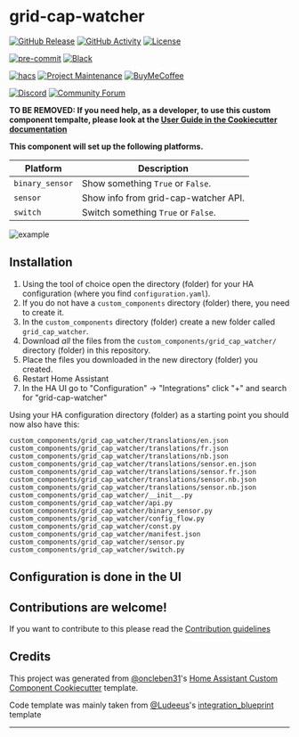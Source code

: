 # grid-cap-watcher

[![GitHub Release][releases-shield]][releases]
[![GitHub Activity][commits-shield]][commits]
[![License][license-shield]](LICENSE)

[![pre-commit][pre-commit-shield]][pre-commit]
[![Black][black-shield]][black]

[![hacs][hacsbadge]][hacs]
[![Project Maintenance][maintenance-shield]][user_profile]
[![BuyMeCoffee][buymecoffeebadge]][buymecoffee]

[![Discord][discord-shield]][discord]
[![Community Forum][forum-shield]][forum]

**TO BE REMOVED: If you need help, as a developer, to use this custom component tempalte,
please look at the [User Guide in the Cookiecutter documentation](https://cookiecutter-homeassistant-custom-component.readthedocs.io/en/stable/quickstart.html)**

**This component will set up the following platforms.**

| Platform        | Description                                                               |
| --------------- | ------------------------------------------------------------------------- |
| `binary_sensor` | Show something `True` or `False`.                                         |
| `sensor`        | Show info from grid-cap-watcher API. |
| `switch`        | Switch something `True` or `False`.                                       |

![example][exampleimg]

## Installation

1. Using the tool of choice open the directory (folder) for your HA configuration (where you find `configuration.yaml`).
2. If you do not have a `custom_components` directory (folder) there, you need to create it.
3. In the `custom_components` directory (folder) create a new folder called `grid_cap_watcher`.
4. Download _all_ the files from the `custom_components/grid_cap_watcher/` directory (folder) in this repository.
5. Place the files you downloaded in the new directory (folder) you created.
6. Restart Home Assistant
7. In the HA UI go to "Configuration" -> "Integrations" click "+" and search for "grid-cap-watcher"

Using your HA configuration directory (folder) as a starting point you should now also have this:

```text
custom_components/grid_cap_watcher/translations/en.json
custom_components/grid_cap_watcher/translations/fr.json
custom_components/grid_cap_watcher/translations/nb.json
custom_components/grid_cap_watcher/translations/sensor.en.json
custom_components/grid_cap_watcher/translations/sensor.fr.json
custom_components/grid_cap_watcher/translations/sensor.nb.json
custom_components/grid_cap_watcher/translations/sensor.nb.json
custom_components/grid_cap_watcher/__init__.py
custom_components/grid_cap_watcher/api.py
custom_components/grid_cap_watcher/binary_sensor.py
custom_components/grid_cap_watcher/config_flow.py
custom_components/grid_cap_watcher/const.py
custom_components/grid_cap_watcher/manifest.json
custom_components/grid_cap_watcher/sensor.py
custom_components/grid_cap_watcher/switch.py
```

## Configuration is done in the UI

<!---->

## Contributions are welcome!

If you want to contribute to this please read the [Contribution guidelines](CONTRIBUTING.md)

## Credits

This project was generated from [@oncleben31](https://github.com/oncleben31)'s [Home Assistant Custom Component Cookiecutter](https://github.com/oncleben31/cookiecutter-homeassistant-custom-component) template.

Code template was mainly taken from [@Ludeeus](https://github.com/ludeeus)'s [integration_blueprint][integration_blueprint] template

---

[integration_blueprint]: https://github.com/custom-components/integration_blueprint
[black]: https://github.com/psf/black
[black-shield]: https://img.shields.io/badge/code%20style-black-000000.svg?style=for-the-badge
[buymecoffee]: https://www.buymeacoffee.com/epaulsen
[buymecoffeebadge]: https://img.shields.io/badge/buy%20me%20a%20coffee-donate-yellow.svg?style=for-the-badge
[commits-shield]: https://img.shields.io/github/commit-activity/y/epaulsen/grid-cap-watcher.svg?style=for-the-badge
[commits]: https://github.com/epaulsen/grid-cap-watcher/commits/main
[hacs]: https://hacs.xyz
[hacsbadge]: https://img.shields.io/badge/HACS-Custom-orange.svg?style=for-the-badge
[discord]: https://discord.gg/Qa5fW2R
[discord-shield]: https://img.shields.io/discord/330944238910963714.svg?style=for-the-badge
[exampleimg]: example.png
[forum-shield]: https://img.shields.io/badge/community-forum-brightgreen.svg?style=for-the-badge
[forum]: https://community.home-assistant.io/
[license-shield]: https://img.shields.io/github/license/epaulsen/grid-cap-watcher.svg?style=for-the-badge
[maintenance-shield]: https://img.shields.io/badge/maintainer-%40epaulsen-blue.svg?style=for-the-badge
[pre-commit]: https://github.com/pre-commit/pre-commit
[pre-commit-shield]: https://img.shields.io/badge/pre--commit-enabled-brightgreen?style=for-the-badge
[releases-shield]: https://img.shields.io/github/release/epaulsen/grid-cap-watcher.svg?style=for-the-badge
[releases]: https://github.com/epaulsen/grid-cap-watcher/releases
[user_profile]: https://github.com/epaulsen
